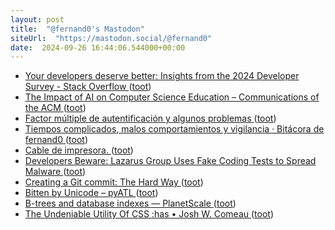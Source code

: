 ```yaml
---
layout: post
title:  "@fernand0's Mastodon"
siteUrl:  "https://mastodon.social/@fernand0"
date:  2024-09-26 16:44:06.544000+00:00
---
```

*  [Your developers deserve better: Insights from the 2024 Developer Survey - Stack Overflow ](https://stackoverflow.co/teams/resources/your-developers-deserve-better-insights-from-the-2024-developer-survey?mkt_tok=NzE5LUVNSC01NjYAAAGVD8NvtnVExyH9jtEsjOy5CY_sNwV93jYvgMREtO8mxJUds-SJyeUdEjS80q2eQDhJZDXL5eM3htJbF1) ([toot](https://mastodon.social/@fernand0/113204857834197553))
*  [The Impact of AI on Computer Science Education – Communications of the ACM ](https://cacm.acm.org/news/the-impact-of-ai-on-computer-science-education) ([toot](https://mastodon.social/@fernand0/113204588178150690))
*  [Factor múltiple de autentificación y algunos problemas ](http://fernand0.github.io//mfa-problemas-y-riesgos) ([toot](https://mastodon.social/@fernand0/113204576031629507))
*  [Tiempos complicados, malos comportamientos y vigilancia · Bitácora de fernand0 ](http://blog.elmundoesimperfecto.com/2024/09/26/indicios-tiempos-complicados) ([toot](https://mastodon.social/@fernand0/113204542777274838))
*  [Cable de impresora. ](https://avecesunafoto.wordpress.com/2024/09/26/cable-de-impresora) ([toot](https://mastodon.social/@fernand0/113204470441896883))
*  [Developers Beware: Lazarus Group Uses Fake Coding Tests to Spread Malware ](https://thehackernews.com/2024/09/developers-beware-lazarus-group-uses.htm) ([toot](https://mastodon.social/@fernand0/113204413097632014))
*  [Creating a Git commit: The Hard Way ](https://avestura.dev/blog/creating-a-git-commit-the-hard-wa) ([toot](https://mastodon.social/@fernand0/113203632185896518))
*  [Bitten by Unicode – pyATL ](https://pyatl.dev/2024/09/01/bitten-by-unicode) ([toot](https://mastodon.social/@fernand0/113203355821211336))
*  [B-trees and database indexes — PlanetScale ](https://planetscale.com/blog/btrees-and-database-indexe) ([toot](https://mastodon.social/@fernand0/113203133926689600))
*  [The Undeniable Utility Of CSS :has • Josh W. Comeau ](https://www.joshwcomeau.com/css/has) ([toot](https://mastodon.social/@fernand0/113202981540079981))
